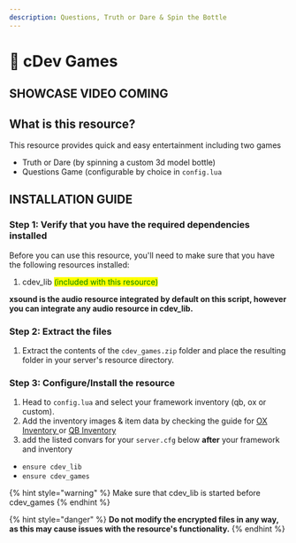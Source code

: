 ```yaml
---
description: Questions, Truth or Dare & Spin the Bottle
---
```


# 🎉 cDev Games

## SHOWCASE VIDEO COMING

## What is this resource?

This resource provides quick and easy entertainment including two games

* Truth or Dare (by spinning a custom 3d model bottle)
* Questions Game (configurable by choice in `config.lua`

## INSTALLATION GUIDE

### Step 1: Verify that you have the required dependencies installed

Before you can use this resource, you'll need to make sure that you have the following resources installed:

1. cdev\_lib <mark style="color:green;">(included with this resource)</mark>

**xsound is the audio resource integrated by default on this script, however you can integrate any audio resource in cdev\_lib.**

### Step 2: Extract the files

1. Extract the contents of the `cdev_games.zip` folder and place the resulting folder in your server's resource directory.

### Step 3: Configure/Install the resource

1. Head to `config.lua` and select your framework inventory (qb, ox or custom).
2. Add the inventory images & item data by checking the guide for [OX Inventory ](ox-inventory.md)or [QB Inventory](qb-inventory.md)&#x20;
3. add the listed convars for your `server.cfg` below **after** your framework and inventory

* `ensure cdev_lib`
* `ensure cdev_games`

{% hint style="warning" %}
Make sure that cdev\_lib is started before cdev\_games
{% endhint %}

{% hint style="danger" %}
**Do not modify the encrypted files in any way, as this may cause issues with the resource's functionality.**
{% endhint %}
